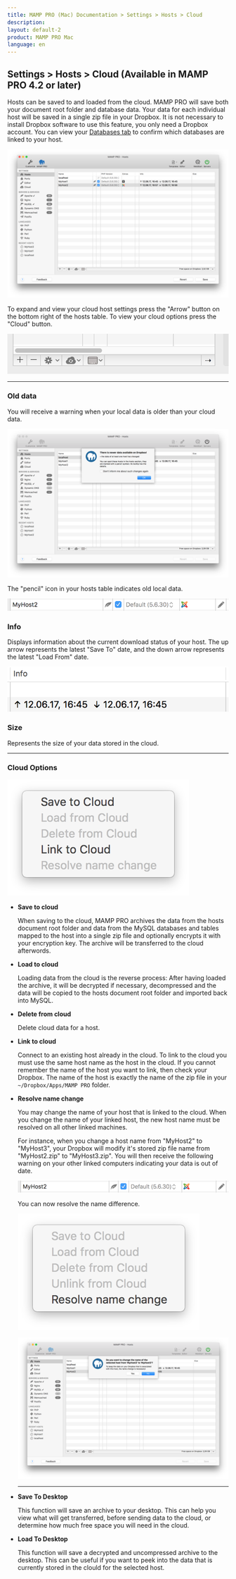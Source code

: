 ```yaml
---
title: MAMP PRO (Mac) Documentation > Settings > Hosts > Cloud
description: 
layout: default-2
product: MAMP PRO Mac
language: en
---
```


## Settings > Hosts > Cloud (Available in MAMP PRO 4.2 or later) 

Hosts can be saved to and loaded from the cloud. MAMP PRO will save both your document root folder and database data. Your data for each individual host will be saved in a single zip file in your Dropbox. It is not necessary to install Dropbox software to use this feature, you only need a Dropbox account. You can view your [Databases tab](../Databases) to confirm which databases are linked to your host.

![MAMP](/en/MAMP-PRO-Mac/Settings/Hosts/Cloud/cloud.png)

To expand and view your cloud host settings press the "Arrow" button on the bottom right of the hosts table. To view your cloud options press the "Cloud" button.

![MAMP](/en/MAMP-PRO-Mac/Settings/Hosts/Cloud/openCloudHostOptions.png)

---

### Old data

You will receive a warning when your local data is older than your cloud data.

![MAMP](/en/MAMP-PRO-Mac/Settings/Hosts/Cloud/oldDataWarning.png)

The "pencil" icon in your hosts table indicates old local data.

![MAMP](/en/MAMP-PRO-Mac/Settings/Hosts/Cloud/oldData.png)


### Info

Displays information about the current download status of your host. The up arrow represents the latest "Save To" date, and the down arrow represents the latest "Load From" date.

![MAMP](/en/MAMP-PRO-Mac/Settings/Hosts/Cloud/info.png)

### Size
  
Represents the size of your data stored in the cloud.

---


### Cloud Options

![MAMP](/en/MAMP-PRO-Mac/Settings/Hosts/Cloud/cloudOptions.png)

*  **Save to cloud**

    When saving to the cloud, MAMP PRO archives the data from the hosts document root folder and data from the MySQL databases and tables mapped to the host into a single zip file and optionally encrypts it with your encryption key. The archive will be transferred to the cloud afterwords.

*  **Load to cloud**

    Loading data from the cloud is the reverse process: After having loaded the archive, it will be decrypted if necessary, decompressed and the data will be copied to the hosts document root folder and imported back into MySQL. 

*  **Delete from cloud**

    Delete cloud data for a host.  

*  **Link to cloud**

    Connect to an existing host already in the cloud. To link to the cloud you must use the same host name as the host in the cloud. If you cannot remember the name of the host you want to link, then check your Dropbox. The name of the host is exactly the name of the zip file in your `~/Dropbox/Apps/MAMP PRO` folder.
    
*  **Resolve name change**

    You may change the name of your host that is linked to the cloud. When you change the name of your linked host, the new host name must be resolved on all other linked machines.
    
    For instance, when you change a host name from "MyHost2" to "MyHost3", your Dropbox will modify it's stored zip file name from "MyHost2.zip" to "MyHost3.zip". You will then receive the following warning on your other linked computers indicating your data is out of date.
    
    ![MAMP](/en/MAMP-PRO-Mac/Settings/Hosts/Cloud/oldData.png)
    
    You can now resolve the name difference.
    
    ![MAMP](/en/MAMP-PRO-Mac/Settings/Hosts/Cloud/resolveName.png)
    
    ![MAMP](/en/MAMP-PRO-Mac/Settings/Hosts/Cloud/resolveWarning.png)
     
   ---
   
  *  **Save To Desktop**
  
      This function will save an archive to your desktop. This can help you view what will get transferred, before sending data to the cloud, or determine how much free space you will need in the cloud.
  
  *  **Load To Desktop**
  
      This function will save a decrypted and uncompressed archive to the desktop. This can be useful if you want to peek into the data that is currently stored in the clould for the selected host. 
